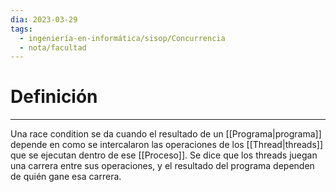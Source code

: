 ```yaml
---
dia: 2023-03-29
tags:
  - ingeniería-en-informática/sisop/Concurrencia
  - nota/facultad
---
```

# Definición
---
Una race condition se da cuando el resultado de un [[Programa|programa]] depende en como se intercalaron las operaciones de los [[Thread|threads]] que se ejecutan dentro de ese [[Proceso]]. Se dice que los threads juegan una carrera entre sus operaciones, y el resultado del programa dependen de quién gane esa carrera.